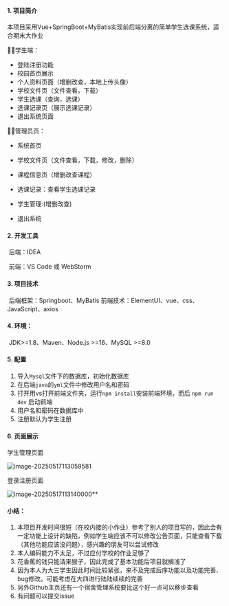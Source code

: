 #### 1. 项目简介

本项目采用Vue+SpringBoot+MyBatis实现前后端分离的简单学生选课系统，适合期末大作业

🧑‍🎓学生端：

- 登陆注册功能
- 校园首页展示
- 个人资料页面（增删改查，本地上传头像）
- 学校文件页（文件查看，下载）
- 学生选课（查询，选课）
- 选课记录页（展示选课记录）
- 退出系统页面

🧑‍🏫管理员页：

- 系统首页

- 学校文件页（文件查看，下载，修改，删除）

- 课程信息页（增删改查课程）

- 选课记录：查看学生选课记录

- 学生管理:(增删改查)

- 退出系统

  

#### 2. 开发工具

​	后端：IDEA   

​	前端：VS Code 或 WebStorm

#### 3. 项目技术

​	后端框架：Springboot、MyBatis
​	前端技术：ElementUI、vue、css、JavaScript、axios

#### 4. 环境：

​     JDK>=1.8、Maven、Node.js >=16、MySQL >=8.0



#### 5. 配置

1. 导入`Mysql`文件下的数据库，初始化数据库
2. 在后端`java`的`yml`文件中修改用户名和密码
3. 打开用vs打开前端文件夹，运行`npm install`安装前端环境，而后 `npm run dev` 启动前端
4. 用户名和密码在数据库中
5. 注册默认为学生注册

#### 6. 页面展示

学生管理页面

![image-20250517113059581](https://bu.dusays.com/2025/05/17/682802f42e312.png)

登录注册页面

![image-20250517113140000](https://bu.dusays.com/2025/05/17/682803296436a.png)**



#### 小结：

1. 本项目开发时间很短（在校内接的小作业）参考了别人的项目写的，因此会有一定功能上设计的缺陷，例如学生端应该不可以修改公告页面，只能查看下载（其他功能应该没问题），感兴趣的朋友可以尝试修改
2. 本人编码能力不太足，不过应付学校的作业足够了
3. 花香蕉的钱只能请来猴子，因此完成了基本功能后项目就搁浅了
4. 因为本人为大三学生因此时间比较紧张，来不及完成后序功能以及功能完善、bug修改。可能考虑在大四进行陆陆续续的完善
5. 另外Github主页还有一个宿舍管理系统要比这个好一点可以移步查看
6. 有问题可以提交issue
